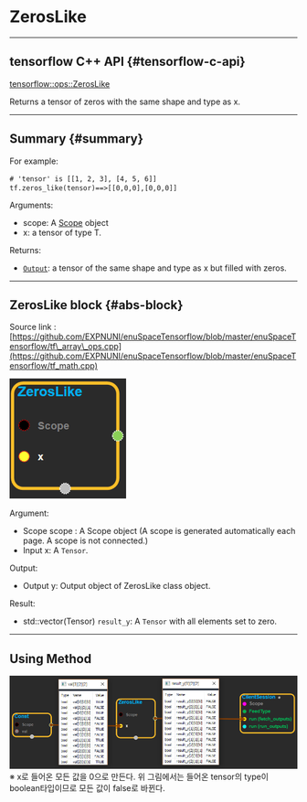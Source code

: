 # ZerosLike

---

## tensorflow C++ API {#tensorflow-c-api}

[tensorflow::ops::ZerosLike](https://www.tensorflow.org/api_docs/cc/class/tensorflow/ops/zeros-like.html)

Returns a tensor of zeros with the same shape and type as x.

---

## Summary {#summary}

For example:

```
# 'tensor' is [[1, 2, 3], [4, 5, 6]]
tf.zeros_like(tensor)==>[[0,0,0],[0,0,0]]
```

Arguments:

* scope: A [Scope](https://www.tensorflow.org/api_docs/cc/class/tensorflow/scope.html#classtensorflow_1_1_scope) object
* x: a tensor of type T.

Returns:

* [`Output`](https://www.tensorflow.org/api_docs/cc/class/tensorflow/output.html#classtensorflow_1_1_output): a tensor of the same shape and type as x but filled with zeros.

---

## ZerosLike block {#abs-block}

Source link :[https://github.com/EXPNUNI/enuSpaceTensorflow/blob/master/enuSpaceTensorflow/tf\_array\_ops.cpp](https://github.com/EXPNUNI/enuSpaceTensorflow/blob/master/enuSpaceTensorflow/tf_math.cpp)

![](/assets/array_ops/zeroslike1.png)

Argument:

* Scope scope : A Scope object \(A scope is generated automatically each page. A scope is not connected.\)
* Input x: A `Tensor`.

Output:

* Output y: Output object of ZerosLike class object.

Result:

* std::vector\(Tensor\) `result_y`: A `Tensor` with all elements set to zero.

---

## Using Method

![](/assets/array_ops/zeroslike2.png)  
※ x로 들어온 모든 값을 0으로 만든다. 위 그림에서는 들어온 tensor의 type이 boolean타입이므로 모든 값이 false로 바뀐다.

